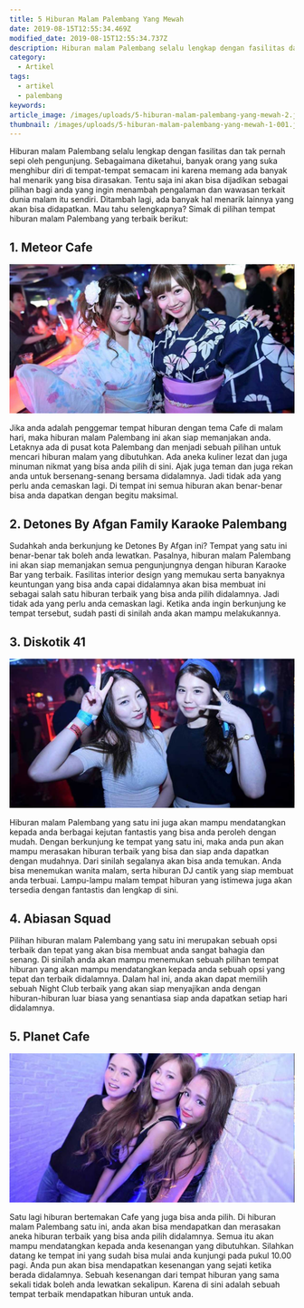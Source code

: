 ```yaml
---
title: 5 Hiburan Malam Palembang Yang Mewah
date: 2019-08-15T12:55:34.469Z
modified_date: 2019-08-15T12:55:34.737Z
description: Hiburan malam Palembang selalu lengkap dengan fasilitas dan tak pernah sepi oleh pengunjung. Sebagaimana diketahui, banyak orang yang suka menghibur diri.
category:
  - Artikel
tags:
  - artikel
  - palembang
keywords:
article_image: /images/uploads/5-hiburan-malam-palembang-yang-mewah-2.jpg
thumbnail: /images/uploads/5-hiburan-malam-palembang-yang-mewah-1-001.jpg
---
```

Hiburan malam Palembang selalu lengkap dengan fasilitas dan tak pernah sepi oleh pengunjung. Sebagaimana diketahui, banyak orang yang suka menghibur diri di tempat-tempat semacam ini karena memang ada banyak hal menarik yang bisa dirasakan. Tentu saja ini akan bisa dijadikan sebagai pilihan bagi anda yang ingin menambah pengalaman dan wawasan terkait dunia malam itu sendiri. Ditambah lagi, ada banyak hal menarik lainnya yang akan bisa didapatkan. Mau tahu selengkapnya? Simak di pilihan tempat hiburan malam Palembang yang terbaik berikut:



## 1. Meteor Cafe

![5 Hiburan Malam Palembang Yang Mewah](/images/uploads/5-hiburan-malam-palembang-yang-mewah-3.jpg)

Jika anda adalah penggemar tempat hiburan dengan tema Cafe di malam hari, maka hiburan malam Palembang ini akan siap memanjakan anda. Letaknya ada di pusat kota Palembang dan menjadi sebuah pilihan untuk mencari hiburan malam yang dibutuhkan. Ada aneka kuliner lezat dan juga minuman nikmat yang bisa anda pilih di sini. Ajak juga teman dan juga rekan anda untuk bersenang-senang bersama didalamnya. Jadi tidak ada yang perlu anda cemaskan lagi. Di tempat ini semua hiburan akan benar-benar bisa anda dapatkan dengan begitu maksimal.



## 2. Detones By Afgan Family Karaoke Palembang

Sudahkah anda berkunjung ke Detones By Afgan ini? Tempat yang satu ini benar-benar tak boleh anda lewatkan. Pasalnya, hiburan malam Palembang ini akan siap memanjakan semua pengunjungnya dengan hiburan Karaoke Bar yang terbaik. Fasilitas interior design yang memukau serta banyaknya keuntungan yang bisa anda capai didalamnya akan bisa membuat ini sebagai salah satu hiburan terbaik yang bisa anda pilih didalamnya. Jadi tidak ada yang perlu anda cemaskan lagi. Ketika anda ingin berkunjung ke tempat tersebut, sudah pasti di sinilah anda akan mampu melakukannya.



## 3. Diskotik 41

![5 Hiburan Malam Palembang Yang Mewah](/images/uploads/5-hiburan-malam-palembang-yang-mewah-2.jpg)

Hiburan malam Palembang yang satu ini juga akan mampu mendatangkan kepada anda berbagai kejutan fantastis yang bisa anda peroleh dengan mudah. Dengan berkunjung ke tempat yang satu ini, maka anda pun akan mampu merasakan hiburan terbaik yang bisa dan siap anda dapatkan dengan mudahnya. Dari sinilah segalanya akan bisa anda temukan. Anda bisa menemukan wanita malam, serta hiburan DJ cantik yang siap membuat anda terbuai. Lampu-lampu malam tempat hiburan yang istimewa juga akan tersedia dengan fantastis dan lengkap di sini.



## 4.  Abiasan Squad

Pilihan hiburan malam Palembang yang satu ini merupakan sebuah opsi terbaik dan tepat yang akan bisa membuat anda sangat bahagia dan senang. Di sinilah anda akan mampu menemukan sebuah pilihan tempat hiburan yang akan mampu mendatangkan kepada anda sebuah opsi yang tepat dan terbaik didalamnya. Dalam hal ini, anda akan dapat memilih sebuah Night Club terbaik yang akan siap menyajikan anda dengan hiburan-hiburan luar biasa yang senantiasa siap anda dapatkan setiap hari didalamnya.



## 5. Planet Cafe

![5 Hiburan Malam Palembang Yang Mewah](/images/uploads/5-hiburan-malam-palembang-yang-mewah-1.jpg)

Satu lagi hiburan bertemakan Cafe yang juga bisa anda pilih. Di hiburan malam Palembang satu ini, anda akan bisa mendapatkan dan merasakan aneka hiburan terbaik yang bisa anda pilih didalamnya. Semua itu akan mampu mendatangkan kepada anda kesenangan yang dibutuhkan. Silahkan datang ke tempat ini yang sudah bisa mulai anda kunjungi pada pukul 10.00 pagi. Anda pun akan bisa mendapatkan kesenangan yang sejati ketika berada didalamnya. Sebuah kesenangan dari tempat hiburan yang sama sekali tidak boleh anda lewatkan sekalipun. Karena di sini adalah sebuah tempat terbaik mendapatkan hiburan untuk anda.
